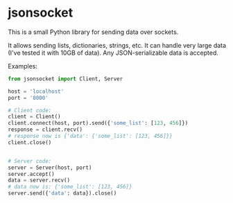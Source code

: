 jsonsocket
==========

This is a small Python library for sending data over sockets.

It allows sending lists, dictionaries, strings, etc. It can handle very large data (I've tested it with 10GB of data). Any JSON-serializable data is accepted.

Examples:

```python
from jsonsocket import Client, Server

host = 'localhost'
port = '8000'

# Client code:
client = Client()
client.connect(host, port).send({'some_list': [123, 456]})
response = client.recv()
# response now is {'data': {'some_list': [123, 456]}}
client.close()


# Server code:
server = Server(host, port)
server.accept()
data = server.recv()
# data now is: {'some_list': [123, 456]}
server.send({'data': data}).close()

```
